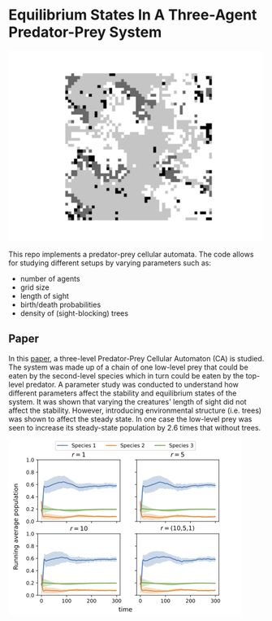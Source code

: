 # Equilibrium States In A Three-Agent Predator-Prey System

<img src="figs/r10_config.jpg" width="500">


This repo implements a predator-prey cellular automata. The code allows for studying different setups by varying parameters such as:
- number of agents
- grid size
- length of sight
- birth/death probabilities
- density of (sight-blocking) trees 

## Paper
In this [paper](report.pdf), a three-level Predator-Prey Cellular Automaton (CA) is studied. The system was
made up of a chain of one low-level prey that could be eaten by the second-level species which in
turn could be eaten by the top-level predator. A parameter study was conducted to understand
how different parameters affect the stability and equilibrium states of the system.
It was shown that varying the creatures' length of sight did not affect the stability. However,
introducing environmental structure (i.e. trees) was shown to affect the steady state. In one case
the low-level prey was seen to increase its steady-state population by 2.6 times that without
trees.

![](figs/running_avg_LOS.png)
